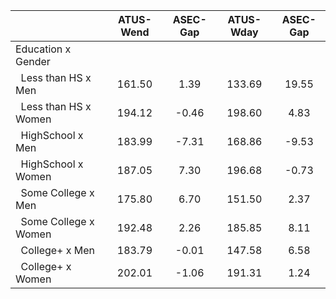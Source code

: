 
|                      |    ATUS-Wend |     ASEC-Gap |    ATUS-Wday |     ASEC-Gap |
| -------------------- | :----------: | :----------: | :----------: | :----------: |
| Education x Gender   |              |              |              |              |
| &nbsp;&nbsp;Less than HS x Men |       161.50 |         1.39 |       133.69 |        19.55 |
| &nbsp;&nbsp;Less than HS x Women |       194.12 |        -0.46 |       198.60 |         4.83 |
| &nbsp;&nbsp;HighSchool x Men |       183.99 |        -7.31 |       168.86 |        -9.53 |
| &nbsp;&nbsp;HighSchool x Women |       187.05 |         7.30 |       196.68 |        -0.73 |
| &nbsp;&nbsp;Some College x Men |       175.80 |         6.70 |       151.50 |         2.37 |
| &nbsp;&nbsp;Some College x Women |       192.48 |         2.26 |       185.85 |         8.11 |
| &nbsp;&nbsp;College+ x Men |       183.79 |        -0.01 |       147.58 |         6.58 |
| &nbsp;&nbsp;College+ x Women |       202.01 |        -1.06 |       191.31 |         1.24 |

